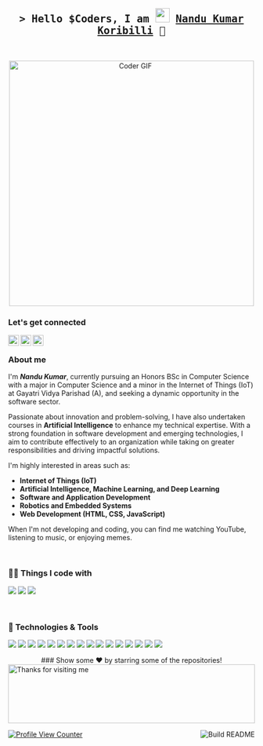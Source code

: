 <!-- Intro  -->
<h2 align="center">
  <samp>
    &gt; Hello $Coders, I am 
    <img src="https://github.com/TheDudeThatCode/TheDudeThatCode/blob/master/Assets/Hi.gif" width="29px">
    <b>
      <a target="_blank" href="https://www.linkedin.com/in/nandukumar-koribilli-062ba42a2/">Nandu Kumar Koribilli</a> 🧑
    </b>
  </samp>
</h2>
<br>

<!--Header-->

<p align="center">
  <img src="https://media.giphy.com/media/SWoSkN6DxTszqIKEqv/giphy.gif" alt="Coder GIF" width="500">
</p>

### Let's get connected
<!--social media icon-->
[<img align="left" alt="Nandu | LinkedIn" width="22px" src="https://cdn.jsdelivr.net/npm/simple-icons@v3/icons/linkedin.svg" />][linkedin]
[<img align="left" alt="Nandu | Instagram" width="22px" src="https://cdn.jsdelivr.net/npm/simple-icons@3.13.0/icons/instagram.svg" />][instagram]
[<img align="left" alt="Nandu | DEV" width="22px" src="https://cdn.jsdelivr.net/npm/simple-icons@3.13.0/icons/dev-dot-to.svg" />][DEV]

<br />

<!--About Me-->
### About me

I'm <b><i>Nandu Kumar</i></b>, currently pursuing an Honors BSc in Computer Science with a major in Computer Science and a minor in the Internet of Things (IoT) at Gayatri Vidya Parishad (A), and seeking a dynamic opportunity in the software sector.

Passionate about innovation and problem-solving, I have also undertaken courses in **Artificial Intelligence** to enhance my technical expertise. With a strong foundation in software development and emerging technologies, I aim to contribute effectively to an organization while taking on greater responsibilities and driving impactful solutions.

I'm highly interested in areas such as:  
- **Internet of Things (IoT)**
- **Artificial Intelligence, Machine Learning, and Deep Learning**
- **Software and Application Development**
- **Robotics and Embedded Systems**
- **Web Development (HTML, CSS, JavaScript)**

When I'm not developing and coding, you can find me watching YouTube, listening to music, or enjoying memes.

<br />

<!--technical skill-->
### 👨‍💻 Things I code with
![](https://img.shields.io/badge/Code-Visual_Studio_Code-informational?style=flat&logo=visualstudiocode&logoColor=white&color=2bbc8a)
![](https://img.shields.io/badge/Code-Git-informational?style=flat&logo=git&logoColor=white&color=2bbc8a)
![](https://img.shields.io/badge/Code-Terminal-informational?style=flat&logo=terminal&logoColor=white&color=2bbc8a)

<br />

### 🔧 Technologies & Tools
![](https://img.shields.io/badge/OS-Linux-informational?style=flat&logo=linux&logoColor=white&color=2bbc8a)
![](https://img.shields.io/badge/Code-Python-informational?style=flat&logo=python&logoColor=white&color=2bbc8a)
![](https://img.shields.io/badge/Code-C++-informational?style=flat&logo=c%2B%2B&logoColor=white&color=2bbc8a)
![](https://img.shields.io/badge/Code-C-informational?style=flat&logo=c&logoColor=white&color=2bbc8a)
![](https://img.shields.io/badge/Code-Matlab-informational?style=flat&logo=matlab&logoColor=white&color=2bbc8a)
![](https://img.shields.io/badge/Code-HTML-informational?style=flat&logo=html5&logoColor=white&color=2bbc8a)
![](https://img.shields.io/badge/Code-CSS-informational?style=flat&logo=css3&logoColor=white&color=2bbc8a)
![](https://img.shields.io/badge/Code-JavaScript-informational?style=flat&logo=javascript&logoColor=white&color=2bbc8a)
![](https://img.shields.io/badge/Shell-Bash-informational?style=flat&logo=gnu-bash&logoColor=white&color=2bbc8a)
![](https://img.shields.io/badge/Tool-ROS-informational?style=flat&logo=ros&logoColor=white&color=2bbc8a)
![](https://img.shields.io/badge/Tool-OpenCV-informational?style=flat&logo=opencv&logoColor=white&color=2bbc8a)
![](https://img.shields.io/badge/Tool-Tensorflow-informational?style=flat&logo=tensorflow&logoColor=white&color=2bbc8a)
![](https://img.shields.io/badge/Tool-PyTorch-informational?style=flat&logo=pytorch&logoColor=white&color=2bbc8a)
![](https://img.shields.io/badge/Tool-Keras-informational?style=flat&logo=keras&logoColor=white&color=2bbc8a)
![](https://img.shields.io/badge/Tool-ArduPilot-informational?style=flat&logo=ardupilot&logoColor=white&color=2bbc8a)
![](https://img.shields.io/badge/Tool-Flutter-informational?style=flat&logo=flutter&logoColor=white&color=2bbc8a)
<!-- Add or remove as needed -->

<div align="center">
### Show some ❤️ by starring some of the repositories!
</div>

<img height="120" alt="Thanks for visiting me" width="100%" src="https://raw.githubusercontent.com/BrunnerLivio/brunnerlivio/master/images/marquee.svg" />

<a href="https://github.com/nandukumarkoribilli"><img src="https://github.com/simonw/simonw/workflows/Build%20README/badge.svg" align="right" alt="Build README">

![Profile View Counter](https://komarev.com/ghpvc/?username=nandukumarkoribilli)   

<!-- LINKS -->
[GitHub]: https://github.com/nandukumarkoribilli
[instagram]: https://www.instagram.com/nandu___max/
[linkedin]: https://www.linkedin.com/in/nandukumar-koribilli-062ba42a2/
[DEV]: https://dev.to/nandukumar_koribill
[gmail]: nandukumar9980@gmail.com
